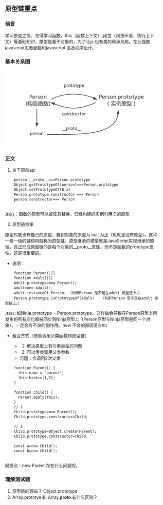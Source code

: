 ## 原型链重点
### 前言
学习原型之前，先得学习函数，this（函数上下文）,闭包（词法环境、执行上下文）等基础知识，原型是基于对象的，为了让js 也有类的继承风格。在此强推javascript忍者秘籍和javascript 高及程序设计。
### 基本关系图
![Image text](https://github.com/5201314999/jrNote/blob/master/docs/.vuepress/public/more/js/prototype3.png?raw=true)

### 正文

1. 关于原型api
```
    person.__proto__===Person.prototype
    Object.getPrototypeOf(person)===Person.prototype
    Object.setPrototypeOf(B,a)
    Person.prototype.constructor === Person 
    person.constructor=== Person
    
```
 `注意1`：函数的原型可以被任意替换，已经构建的实例引用旧的原型

2. 原型链继承

原型对象也有自己的原型，直到对象的原型为 null 为止（也就是没有原型）。这种一级一级的链结构就称为原型链。原型继承的模型就是JavaScript实现继承的原理。真正形成原型链的是每个对象的__proto__属性，而不是函数的prototype属性，这是很重要的。

- 说明：
``` 
    function Person(){}
    function Adult(){}
    Adult.prototype=new Person();
    adult=new Adult();
    adult instanceOf Person; （判断Person 是不是在adult 原型链上。）
    Person.prototype.isPrototypeOf(adult)   （判断Person 是不是在adult 原型链上。）
```
`注意2:`如Ninja.prototype = Person.prototype。这样做会导致在Person原型上所发生的所有变化都被同步到Ninja原型上（Person原型与Ninja原型是同一个对象），一定会有不良的副作用。new 不会的原因见`注意1`

- 组合方式（借助调用父类函数和原型链） 
    
    - 1. 解决原型上有引用类型的问题
    - 2. 可以传参调用父类参数
    - 问题：会调用2次父类
```
    function Parent() {
      this.name = 'parent';
      this.books=[1,2];
    }
    
    function Child() {
      Parent.apply(this);
    }
    // 1
    Child.prototype=new Parent();
    Child.prototype.constructor=Child;

    // 2
    Child.prototype=Object.create(Parent);
    Child.prototype.constructor=Child;

    const a=new Child();  
    const b=new Child();
    
```

疑惑点：new Parent 存在什么问题呢。

### 理解测试题

1. 原型链的顶端？ Object.prototype 
2. Array.prototye 和 Array.__proto__ 有什么区别？